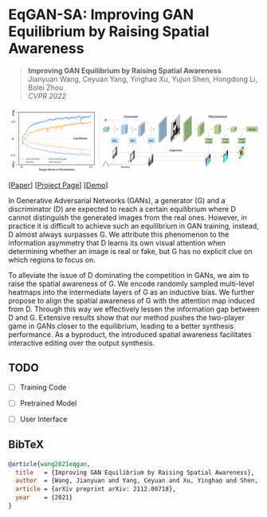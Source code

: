 # EqGAN-SA: Improving GAN Equilibrium by Raising Spatial Awareness

> **Improving GAN Equilibrium by Raising Spatial Awareness** <br>
> Jianyuan Wang, Ceyuan Yang, Yinghao Xu, Yujun Shen, Hongdong Li, Bolei Zhou <br>
> *CVPR 2022*

![image](./docs/assets/teaser_git.png)

[[Paper](https://arxiv.org/pdf/2112.00718.pdf)]
[[Project Page](https://genforce.github.io/eqgan-sa/)]
[[Demo](https://www.youtube.com/watch?v=k7sG4XY5rIc)]

In Generative Adversarial Networks (GANs), a generator (G) and a discriminator (D) are expected to reach a certain equilibrium where D cannot distinguish the generated images from the real ones. However, in practice it is difficult to achieve such an equilibrium in GAN training, instead, D almost always surpasses G. We attribute this phenomenon to the information asymmetry that D learns its own visual attention when determining whether an image is real or fake, but G has no explicit clue on which regions to focus on.

To alleviate the issue of D dominating the competition in GANs, we aim to raise the spatial awareness of G. We encode randomly sampled multi-level heatmaps into the intermediate layers of G as an inductive bias. We further propose to align the spatial awareness of G with the attention map induced from D. Through this way we effectively lessen the information gap between D and G. Extensive results show that our method pushes the two-player game in GANs closer to the equilibrium, leading to a better synthesis performance. As a byproduct, the introduced spatial awareness facilitates interactive editing over the output synthesis.  </div>

## TODO

- [ ] Training Code

- [ ] Pretrained Model

- [ ] User Interface


## BibTeX

```bibtex
@article{wang2021eqgan,
  title   = {Improving GAN Equilibrium by Raising Spatial Awareness},
  author  = {Wang, Jianyuan and Yang, Ceyuan and Xu, Yinghao and Shen, Yujun and Li, Hongdong and Zhou, Bolei},
  article = {arXiv preprint arXiv: 2112.00718},
  year    = {2021}
}
```
